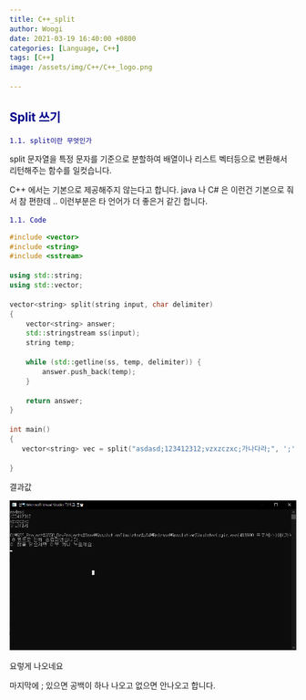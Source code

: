 ```yaml
---
title: C++_split
author: Woogi
date: 2021-03-19 16:40:00 +0800
categories: [Language, C++]
tags: [C++]
image: /assets/img/C++/C++_logo.png

---
```


## <span style="color:darkblue">Split 쓰기</span>

<span style="color:darkblue">`1.1. split이란 무엇인가`</span>

split 문자열을 특정 문자를 기준으로 분할하여 배열이나 리스트 벡터등으로 변환해서 리턴해주는 함수를 일컷습니다.



C++ 에서는 기본으로 제공해주지 않는다고 합니다. java 나 C# 은 이런건 기본으로 줘서 참 편한데 .. 이런부분은 타 언어가 더 좋은거 같긴 합니다.

<span style="color:darkblue">`1.1. Code`</span>

```c++
#include <vector>
#include <string>
#include <sstream>

using std::string;
using std::vector;

vector<string> split(string input, char delimiter) 
{
	vector<string> answer;
	std::stringstream ss(input);
	string temp;

	while (std::getline(ss, temp, delimiter)) {
		answer.push_back(temp);
	}

	return answer;
}

int main()
{
   vector<string> vec = split("asdasd;123412312;vzxzczxc;가나다라;", ';');

}
```

결과값

![img](/assets/img/C++/C++_split_1.png)

요렇게 나오네요 

마지막에 ; 있으면 공백이 하나 나오고 없으면 안나오고 합니다.